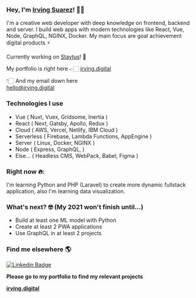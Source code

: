 ### Hey, I'm [Irving Suarez](https://irving.digital)! 🤙🏻


I'm a creative web developer with deep knowledge on frontend, backend and server. I build web apps with modern technologies like React, Vue, Node, GraphQL, NGINX, Docker. My main focus are goal achievement digital products ⚡️
<br/>

Currently working on [Staytus](https://staytus.com/)! 💼


My portfolio is right here 👉🏻 [irving.digital](https://irving.digital "My personal porfolio")<br/>

👇🏻 And my email down here  <br/>
<hello@irving.digital>

### Technologies I use
- Vue ( Nuxt, Vuex, Gridsome, Inertia )
- React ( Next, Gatsby, Apollo, Redux )
- Cloud ( AWS, Vercel, Netlify, IBM Cloud )
- Serverless ( Firebase, Lambda Functions, AppEngine )
- Server ( Linux, Docker, NGINX )
- Node ( Express, GraphQL,  )
- Else... ( Headless CMS, WebPack, Babel, Figma )

### Right now 🔥: 

I'm learning Python and PHP (Laravel) to create more dynamic fullstack application, also I'm learning data visualization.

### What's next? 🤓 (My 2021 won't finish until...)

- Build at least one ML model with Python 
- Create at least 2 PWA applications 
- Use GraphQL in at least 2 projects


### Find me elsewhere 🌎

[![Linkedin Badge](https://img.shields.io/badge/-LinkedIn-blue?style=flat-square&logo=Linkedin&logoColor=white&link=https://github.com/IrfDev/)](https://www.linkedin.com/in/irving-suarez/)  

**Please go to my portfolio to find my relevant projects**

**[irving.digital](https://irving.digital/)**
